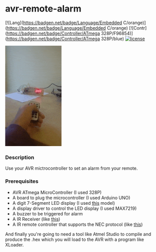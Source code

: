 # avr-remote-alarm

[![Lang](https://badgen.net/badge/Language/Embedded C/orange)](https://badgen.net/badge/Language/Embedded C/orange) [![Contr](https://badgen.net/badge/Controller/ATmega 328P/F96854)](https://badgen.net/badge/Controller/ATmega 328P/blue) [![license](https://badgen.net/badge/licence/MIT/blue)](./LICENSE)

<img src="https://raw.githubusercontent.com/tasoskakour/avr-remote-alarm/master/demo.gif">

### Description
Use your AVR mictrocontroller to set an alarm from your remote.

### Prerequisites

- AVR ATmega MicroController (I used 328P)
- A board to plug the microcontroller (I used Arduino UNO)
- A digit 7-Segment LED display (I used [this](http://thomas.bibby.ie/wp-content/uploads/2015/10/KYX-5461AS.jpg) model)
- A display driver to control the LED display (I used MAX7219)
- A buzzer to be triggered for alarm
- A IR Receiver (like [this](https://www.modmypi.com/raspberry-pi/communication-1068/ir-infrared-1074/ir-infrared-receiver-tsop38238))
- A IR remote controller that supports the NEC protocol (like [this](https://encrypted-tbn0.gstatic.com/images?q=tbn:ANd9GcTkDIgX6B70ryKA7WtmAHMzpprQgqfT-gmI3B6vkDbIh9fFAExP))

And finally you're going to need a tool like Atmel Studio to compile and produce the .hex which you will load to the AVR with a program like XLoader.
